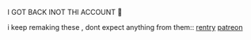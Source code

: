 I GOT BACK INOT THI ACCOUNT 🥳

i keep remaking these , dont expect anything from them::
[rentry](https://rentry.co/sure)  [patreon](https://www.patreon.com/6vrse/about)

